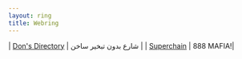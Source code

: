 ```yaml
---
layout: ring
title: Webring
---
```



| [Don's Directory](http://dons.directory/) | شارع بدون تبخير ساخن |
| [Superchain](https://supercha.in/) | 888 MAFIA!|